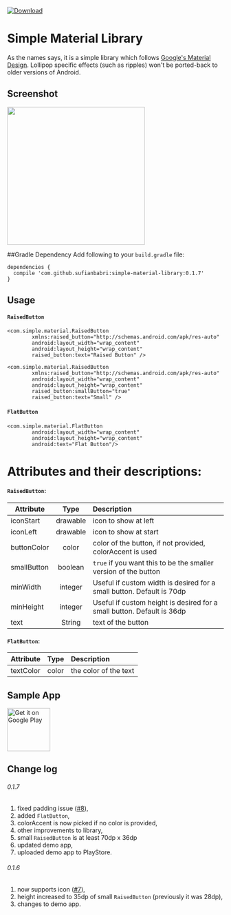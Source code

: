 [ ![Download](https://api.bintray.com/packages/sufian88/maven/simple-material-library/images/download.svg) ](https://bintray.com/sufian88/maven/simple-material-library/_latestVersion)
# Simple Material Library
As the names says, it is a simple library which follows [Google's Material Design][1]. Lollipop specific effects (such as ripples) won't be ported-back to older versions of Android.

## Screenshot
<img src="https://raw.githubusercontent.com/SufianBabri/simple-material-library/master/screen.png" width="320">

##Gradle Dependency
Add following to your `build.gradle` file:

    dependencies {
      compile 'com.github.sufianbabri:simple-material-library:0.1.7'
    }


## Usage
#### `RaisedButton`

    <com.simple.material.RaisedButton
            xmlns:raised_button="http://schemas.android.com/apk/res-auto"
            android:layout_width="wrap_content"
            android:layout_height="wrap_content"
            raised_button:text="Raised Button" />
            
    <com.simple.material.RaisedButton
            xmlns:raised_button="http://schemas.android.com/apk/res-auto"
            android:layout_width="wrap_content"
            android:layout_height="wrap_content"
            raised_button:smallButton="true"
            raised_button:text="Small" />
            
#### `FlatButton`

    <com.simple.material.FlatButton
			android:layout_width="wrap_content"
			android:layout_height="wrap_content"
			android:text="Flat Button"/>
            
# Attributes and their descriptions:

#### `RaisedButton`:

| Attribute        | Type           | Description  |
| ------------- |:-------------:|:-----|
| iconStart      | drawable | icon to show at left |
| iconLeft      | drawable | icon to show at start |
| buttonColor      | color | color of the button, if not provided, colorAccent is used |
| smallButton      | boolean | `true` if you want this to be the smaller version of the button |
| minWidth      | integer | Useful if custom width is desired for a small button. Default is 70dp |
| minHeight      | integer | Useful if custom height is desired for a small button. Default is 36dp |
| text      | String | text of the button |


#### `FlatButton`:

| Attribute        | Type           | Description  |
| ------------- |:-------------:|:-----|
| textColor      | color | the color of the text |

## Sample App

<a href='https://play.google.com/store/apps/details?id=com.sufian.simpleMaterialLibrary&utm_source=global_co&utm_medium=prtnr&utm_content=Mar2515&utm_campaign=PartBadge&pcampaignid=MKT-Other-global-all-co-prtnr-py-PartBadge-Mar2515-1'><img alt='Get it on Google Play' src='https://play.google.com/intl/en_us/badges/images/generic/en-play-badge.png' height="100"/></a>

## Change log

###### 0.1.7
1. fixed padding issue ([#8](https://github.com/SufianBabri/simple-material-library/issues/8)),
1. added `FlatButton`,
1. colorAccent is now picked if no color is provided,
1. other improvements to library,
1. small `RaisedButton` is at least 70dp x 36dp
1. updated demo app,
1. uploaded demo app to PlayStore.

###### 0.1.6
1. now supports icon ([#7](https://github.com/SufianBabri/simple-material-library/issues/7)),
1. height increased to 35dp of small `RaisedButton` (previously it was 28dp),
1. changes to demo app.

  [1]: www.google.com/design/spec/material-design/introduction.html
